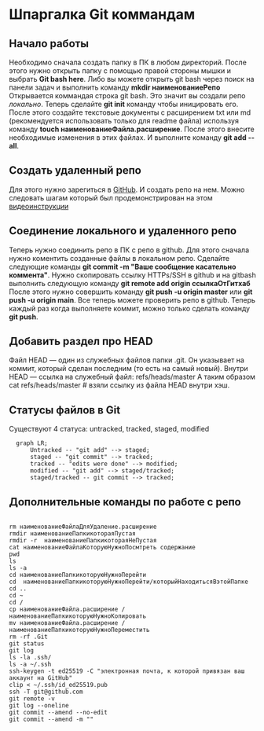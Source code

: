# Шпаргалка Git коммандам

## Начало работы
Необходимо сначала создать папку в ПК в любом директорий. После этого нужно открыть папку с помощью правой стороны мышки и выбрать **Git bash here**. Либо вы можете открыть git bash через поиск на панели задач и выполнить команду **mkdir наименованиеРепо**
Открывается коммандая строка git bash. Это значит вы создали репо _локально_. Теперь сделайте **git init** команду чтобы иницировать его. После этого
создайте текстовые документы с расширением txt или md (рекомендуется использовать только для readme файла) используя команду **touch наименованиеФайла.расширение**. После этого внесите необходимые изменения в этих файлах.
И выполните команду **git add --all**. 


## Создать удаленный репо

Для этого нужно зарегиться в [GitHub](www.github.com). И создать репо на нем. Можно следовать шагам который был продемонстрирован на этом [видеоинструкции](https://www.youtube.com/watch?v=u-_uGO95xco)

## Соединение локального и удаленного репо
Теперь нужно соединить репо в ПК с репо в github. Для этого сначала нужно коментить созданные файлы в локальном репо. Сделайте следующие команды **git commit -m "Ваше сообщение касательно коммента"**.
Нужно скопировать ссылку HTTPs/SSH в github и на gitbash выполнить следующую команду **git remote add origin ссылкаОтГитхаб**  После этого нужно совершить команду **git push -u origin master** или **git push -u origin main**. Все теперь можете проверить репо в github. Теперь каждый раз когда выполняете коммит, можно только сделать команду **git push**.

## Добавить раздел про HEAD
Файл HEAD — один из служебных файлов папки .git. Он указывает на коммит, который сделан последним (то есть на самый новый). Внутри HEAD — ссылка на служебный файл: refs/heads/master
А таким образом cat refs/heads/master # взяли ссылку из файла HEAD внутри хэш.

## Статусы файлов в Git
Существуют 4 статуса: untracked, tracked, staged, modified

```mermaid
  graph LR;
      Untracked -- "git add" --> staged;
      staged -- "git commit" --> tracked;
	  tracked -- "edits were done" --> modified;
	  modified -- "git add" --> staged/tracked;
	  staged/tracked -- git commit --> tracked;
```


## Дополнительные команды по работе с репо

```

rm наименованиеФайлаДляУдаление.расширение
rmdir наименованиеПапкикотораяПустая
rmdir -r  наименованиеПапкикотораяНеПустая
cat наименованиеФайлаКоторуюНужноПосмтреть содержание
pwd
ls
ls -a
cd наименованиеПапкикоторуюНужноПерейти
cd  наименованиеПапкикоторуюНужноПерейти/которыйНаходитьсяВэтойПапке
cd ..
cd ~
cd /
cp наименованиеФайла.расширение /наименованиеПапкикоторуюНужноКопировать
mv наименованиеФайла.расширение /наименованиеПапкикоторуюНужноПереместить
rm -rf .Git
git status
git log
ls -la .ssh/
ls -a ~/.ssh 
ssh-keygen -t ed25519 -C "электронная почта, к которой привязан ваш аккаунт на GitHub"
clip < ~/.ssh/id_ed25519.pub 
ssh -T git@github.com
git remote -v
git log --oneline
git commit --amend --no-edit
git commit --amend -m ""

```


